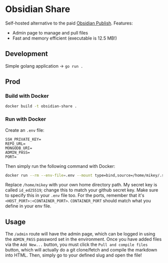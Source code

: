 # Obsidian Share

Self-hosted alternative to the paid [Obsidian Publish](https://obsidian.md/publish). Features:

- Admin page to manage and pull files
- Fast and memory efficient (executable is 12.5 MB!)

## Development

Simple golang application -> `go run .`

## Prod

### Build with Docker

```bash
docker build -t obsidian-share .
```

### Run with Docker

Create an `.env` file:

```
SSH_PRIVATE_KEY=
REPO_URL=
MONGODB_URI=
ADMIN_PASS=
PORT=
```

Then simply run the following command with Docker:

```bash
docker run --rm --env-file=.env --mount type=bind,source=/home/mikey/.ssh/id_ed25519,target=/id_ed25519 --mount type=bind,source=/home/mikey/.ssh/known_hosts,target=/.ssh/known_hosts -p 5000:8080 obsidian-share:latest
```

Replace `/home/mikey` with your own home directory path. My secret key is called `id_ed25519`; change this to match your github secret key. Make sure to specify this in your `.env` file too. For the ports, remember that it's `<HOST_PORT>:<CONTAINER_PORT>`. `CONTAINER_PORT` should match what you define in your env file.

## Usage

The `/admin` route will have the admin page, which can be logged in using the `ADMIN_PASS` password set in the environment. Once you have added files via the `Add New...` button, you must click the `Pull and compile files` button, which will actually do a git clone/fetch and compile the markdown into HTML. Then, simply go to your defined slug and open the file!

